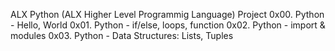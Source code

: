 ALX Python (ALX Higher Level Programmig Language) Project
0x00. Python - Hello, World
0x01. Python - if/else, loops, function
0x02. Python - import & modules
0x03. Python - Data Structures: Lists, Tuples
